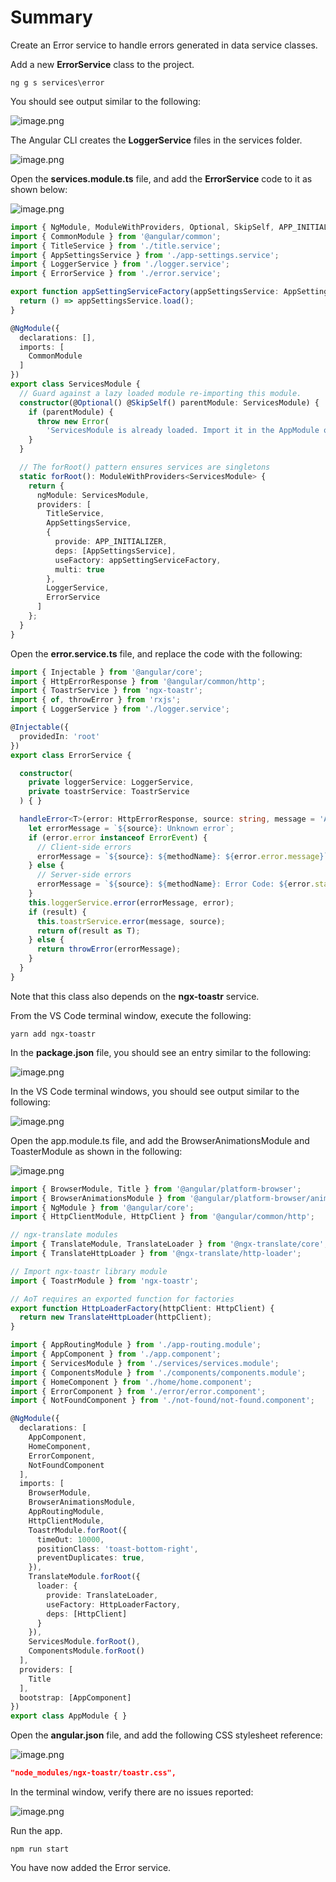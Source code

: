 # Summary

Create an Error service to handle errors generated in data service classes.

Add a new **ErrorService** class to the project.

```
ng g s services\error
```

You should see output similar to the following:

![image.png](/.attachments/image-99827d71-dc8f-4951-9b95-f1d2c42e52e6.png)

The Angular CLI creates the **LoggerService** files in the services folder.

![image.png](/.attachments/image-bf3cba42-07fb-404f-893c-f866f8f37797.png)

Open the **services.module.ts** file, and add the **ErrorService** code to it as shown below:

![image.png](/.attachments/image-f211491b-ec85-47a3-adea-ddc2ddc4c614.png)

``` typescript
import { NgModule, ModuleWithProviders, Optional, SkipSelf, APP_INITIALIZER } from '@angular/core';
import { CommonModule } from '@angular/common';
import { TitleService } from './title.service';
import { AppSettingsService } from './app-settings.service';
import { LoggerService } from './logger.service';
import { ErrorService } from './error.service';

export function appSettingServiceFactory(appSettingsService: AppSettingsService) {
  return () => appSettingsService.load();
}

@NgModule({
  declarations: [],
  imports: [
    CommonModule
  ]
})
export class ServicesModule {
  // Guard against a lazy loaded module re-importing this module.
  constructor(@Optional() @SkipSelf() parentModule: ServicesModule) {
    if (parentModule) {
      throw new Error(
        'ServicesModule is already loaded. Import it in the AppModule only');
    }
  }

  // The forRoot() pattern ensures services are singletons
  static forRoot(): ModuleWithProviders<ServicesModule> {
    return {
      ngModule: ServicesModule,
      providers: [
        TitleService,
        AppSettingsService,
        {
          provide: APP_INITIALIZER,
          deps: [AppSettingsService],
          useFactory: appSettingServiceFactory,
          multi: true
        },
        LoggerService,
        ErrorService
      ]
    };
  }
}
```

Open the **error.service.ts** file, and replace the code with the following:

``` typescript
import { Injectable } from '@angular/core';
import { HttpErrorResponse } from '@angular/common/http';
import { ToastrService } from 'ngx-toastr';
import { of, throwError } from 'rxjs';
import { LoggerService } from './logger.service';

@Injectable({
  providedIn: 'root'
})
export class ErrorService {

  constructor(
    private loggerService: LoggerService,
    private toastrService: ToastrService
  ) { }

  handleError<T>(error: HttpErrorResponse, source: string, message = 'API Call Failed', methodName: string, result?: T) {
    let errorMessage = `${source}: Unknown error`;
    if (error.error instanceof ErrorEvent) {
      // Client-side errors
      errorMessage = `${source}: ${methodName}: ${error.error.message}`;
    } else {
      // Server-side errors
      errorMessage = `${source}: ${methodName}: Error Code: ${error.status}:\nMessage: ${error.message}`;
    }
    this.loggerService.error(errorMessage, error);
    if (result) {
      this.toastrService.error(message, source);
      return of(result as T);
    } else {
      return throwError(errorMessage);
    }
  }
}
```

Note that this class also depends on the **ngx-toastr** service.

From the VS Code terminal window, execute the following:

```
yarn add ngx-toastr
```

In the **package.json** file, you should see an entry similar to the following:

![image.png](/.attachments/image-07eb513f-96d2-43f7-8389-dffb46cb9151.png)

In the VS Code terminal windows, you should see output similar to the following:

![image.png](/.attachments/image-69e1b868-1f25-4304-99b8-b4855504c699.png)

Open the app.module.ts file, and add the BrowserAnimationsModule and ToasterModule as shown in the following:

![image.png](/.attachments/image-503e2eb4-0a23-4cb3-841e-a53f151ca660.png)

``` typescript
import { BrowserModule, Title } from '@angular/platform-browser';
import { BrowserAnimationsModule } from '@angular/platform-browser/animations';
import { NgModule } from '@angular/core';
import { HttpClientModule, HttpClient } from '@angular/common/http';

// ngx-translate modules
import { TranslateModule, TranslateLoader } from '@ngx-translate/core';
import { TranslateHttpLoader } from '@ngx-translate/http-loader';

// Import ngx-toastr library module
import { ToastrModule } from 'ngx-toastr';

// AoT requires an exported function for factories
export function HttpLoaderFactory(httpClient: HttpClient) {
  return new TranslateHttpLoader(httpClient);
}

import { AppRoutingModule } from './app-routing.module';
import { AppComponent } from './app.component';
import { ServicesModule } from './services/services.module';
import { ComponentsModule } from './components/components.module';
import { HomeComponent } from './home/home.component';
import { ErrorComponent } from './error/error.component';
import { NotFoundComponent } from './not-found/not-found.component';

@NgModule({
  declarations: [
    AppComponent,
    HomeComponent,
    ErrorComponent,
    NotFoundComponent
  ],
  imports: [
    BrowserModule,
    BrowserAnimationsModule,
    AppRoutingModule,
    HttpClientModule,
    ToastrModule.forRoot({
      timeOut: 10000,
      positionClass: 'toast-bottom-right',
      preventDuplicates: true,
    }),
    TranslateModule.forRoot({
      loader: {
        provide: TranslateLoader,
        useFactory: HttpLoaderFactory,
        deps: [HttpClient]
      }
    }),
    ServicesModule.forRoot(),
    ComponentsModule.forRoot()
  ],
  providers: [
    Title
  ],
  bootstrap: [AppComponent]
})
export class AppModule { }
```

Open the **angular.json** file, and add the following CSS stylesheet reference:

![image.png](/.attachments/image-2c3e36fe-7cf4-4280-b91a-41199d457cc2.png)

``` json
"node_modules/ngx-toastr/toastr.css",
```

In the terminal window, verify there are no issues reported:

![image.png](/.attachments/image-a5381f82-8d39-4693-bca2-57286c742a8a.png)

Run the app.

```
npm run start
```

You have now added the Error service.

